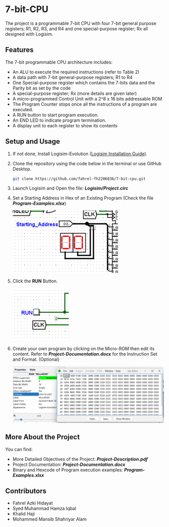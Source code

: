 # 7-bit-CPU

The project is a programmable 7-bit CPU with four 7-bit general purpose registers;
R1, R2, R3, and R4 and one special-purpose register; Rx all designed with Logisim.

## Features

The 7-bit programmable CPU architecture includes:

- An ALU to execute the required instructions (refer to Table 2)
- A data path with 7-bit general-purpose registers; R1 to R4
- One Special-purpose register which contains the 7-bits data and the Parity bit as set by the code
- A special-purpose register; Rx (more details are given later)
- A micro-programmed Control Unit with a 2^8 x 16 bits addressable ROM
- The Program Counter stops once all the instructions of a program are executed.
- A RUN button to start program execution.
- An END LED to indicate program termination.
- A display unit to each register to show its contents

## Setup and Usage

1. If not done, Install Logisim-Evolution ([Logisim Installation Guide](https://github.com/logisim-evolution/logisim-evolution)).

2. Clone the repository using the code below in the terminal or use GitHub Desktop.
    ```bash
    git clone https://github.com/fahrel-fh2206836/7-bit-cpu.git
    ```

3. Launch Logisim and Open the file: **_Logisim/Project.circ_**

4. Set a Starting Address in Hex of an Existing Program (Check the file **_Program-Examples.xlsx_**)

    ![](images/set-starting-addr.png)

5. Click the **RUN** Button.

    ![](images/run-button.png)

6. Create your own program by clicking on the Micro-ROM then edit its content. Refer to **_Project-Documentation.docx_** for the Instruction Set and Format. (Optional)

    ![](images/edit-content.png)

## More About the Project

You can find:
- More Detailed Objectives of the Project: **_Project-Description.pdf_**
- Project Documentation: **_Project-Documentation.docx_**
- Binary and Hexcode of Program execution examples: **_Program-Examples.xlsx_**


## Contributors

-	Fahrel Azki Hidayat
-	Syed Muhammad Hamza Iqbal 
-	Khalid Haji
- Mohammed Mansib Shahriyar Alam



